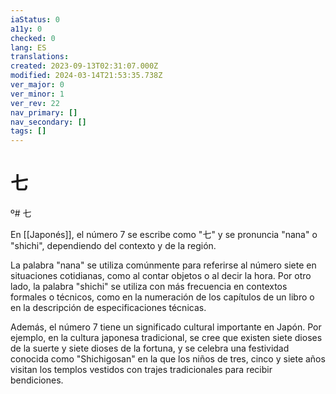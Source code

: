 ```yaml
---
iaStatus: 0
a11y: 0
checked: 0
lang: ES
translations: 
created: 2023-09-13T02:31:07.000Z
modified: 2024-03-14T21:53:35.738Z
ver_major: 0
ver_minor: 1
ver_rev: 22
nav_primary: []
nav_secondary: []
tags: []
---
```

# 七
º# 七

En [[Japonés]], el número 7 se escribe como "七" y se pronuncia "nana" o "shichi", dependiendo del contexto y de la región.

La palabra "nana" se utiliza comúnmente para referirse al número siete en situaciones cotidianas, como al contar objetos o al decir la hora. Por otro lado, la palabra "shichi" se utiliza con más frecuencia en contextos formales o técnicos, como en la numeración de los capítulos de un libro o en la descripción de especificaciones técnicas.

Además, el número 7 tiene un significado cultural importante en Japón. Por ejemplo, en la cultura japonesa tradicional, se cree que existen siete dioses de la suerte y siete dioses de la fortuna, y se celebra una festividad conocida como "Shichigosan" en la que los niños de tres, cinco y siete años visitan los templos vestidos con trajes tradicionales para recibir bendiciones.